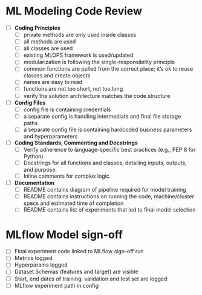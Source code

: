# ML Modeling Code Review

- [ ]  **Coding Principles**
    - [ ]  private methods are only used inside classes
    - [ ]  all methods are used
    - [ ]  all classes are used
    - [ ]  existing MLOPS framework is used/updated
    - [ ]  modularization is following the single-responsibility principle
    - [ ]  common functions are pulled from the correct place; it’s ok to reuse classes and create objects
    - [ ]  names are easy to read
    - [ ]  functions are not too short, not too long
    - [ ]  verify the solution architecture matches the code structure
- [ ]  **Config Files**
    - [ ]  config file is containing credentials
    - [ ]  a separate config is handling intermediate and final file storage paths
    - [ ]  a separate config file is containing hardcoded business parameters and hyperparameters
- [ ]  **Coding Standards, Commenting and Docstrings**
    - [ ]  Verify adherence to language-specific best practices (e.g., PEP 8 for Python).
    - [ ]  Docstrings for all functions and classes, detailing inputs, outputs, and purpose.
    - [ ]  Inline comments for complex logic.
- [ ]  **Documentation**
    - [ ]  README contains diagram of pipeline required for model training
    - [ ]  README contains instructions on running the code, machine/cluster specs and estimated time of completion
    - [ ]  README contains list of experiments that led to final model selection

# MLflow Model sign-off

- [ ]  Final experiment code linked to MLflow sign-off run
- [ ]  Metrics logged
- [ ]  Hyperparams logged
- [ ]  Dataset Schemas (features and target) are visible
- [ ]  Start, end dates of training, validation and test set are logged
- [ ]  MLflow experiment path in config
